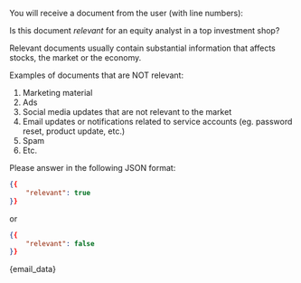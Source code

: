 You will receive a document from the user (with line numbers):

Is this document *relevant* for an equity analyst in a top investment shop? 

Relevant documents usually contain substantial information that affects stocks, the market or the economy.

Examples of documents that are NOT relevant:
1. Marketing material
2. Ads
3. Social media updates that are not relevant to the market
4. Email updates or notifications related to service accounts (eg. password reset, product update, etc.)
5. Spam
6. Etc.

Please answer in the following JSON format: 
```json
{{
    "relevant": true
}}
```
or

```json
{{
    "relevant": false
}}
```

<Email>

{email_data}

</Email>